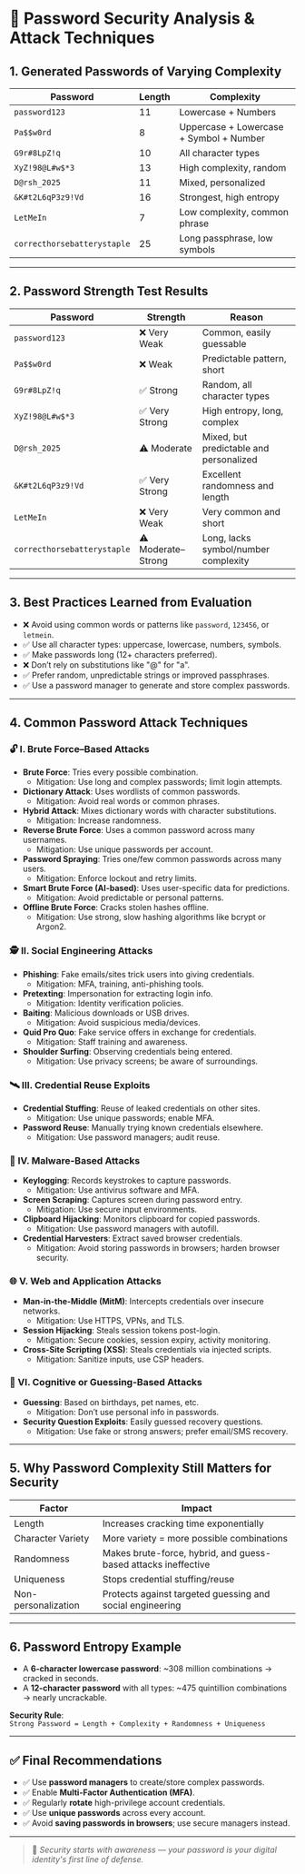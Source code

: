 # 🔐 Password Security Analysis & Attack Techniques

## 1. Generated Passwords of Varying Complexity

| Password                   | Length | Complexity                             |
|---------------------------|--------|----------------------------------------|
| `password123`             | 11     | Lowercase + Numbers                    |
| `Pa$$w0rd`                | 8      | Uppercase + Lowercase + Symbol + Number |
| `G9r#8LpZ!q`              | 10     | All character types                    |
| `XyZ!98@L#w$*3`           | 13     | High complexity, random                |
| `D@rsh_2025`              | 11     | Mixed, personalized                    |
| `&K#t2L6qP3z9!Vd`         | 16     | Strongest, high entropy                |
| `LetMeIn`                 | 7      | Low complexity, common phrase          |
| `correcthorsebatterystaple` | 25  | Long passphrase, low symbols           |

---

## 2. Password Strength Test Results

| Password                   | Strength         | Reason                                                         |
|---------------------------|------------------|----------------------------------------------------------------|
| `password123`             | ❌ Very Weak      | Common, easily guessable                                       |
| `Pa$$w0rd`                | ❌ Weak           | Predictable pattern, short                                     |
| `G9r#8LpZ!q`              | ✅ Strong         | Random, all character types                                    |
| `XyZ!98@L#w$*3`           | ✅ Very Strong    | High entropy, long, complex                                    |
| `D@rsh_2025`              | ⚠️ Moderate      | Mixed, but predictable and personalized                        |
| `&K#t2L6qP3z9!Vd`         | ✅ Very Strong    | Excellent randomness and length                                |
| `LetMeIn`                 | ❌ Very Weak      | Very common and short                                          |
| `correcthorsebatterystaple` | ⚠️ Moderate–Strong | Long, lacks symbol/number complexity                         |

---

## 3. Best Practices Learned from Evaluation

- ❌ Avoid using common words or patterns like `password`, `123456`, or `letmein`.
- ✅ Use all character types: uppercase, lowercase, numbers, symbols.
- ✅ Make passwords long (12+ characters preferred).
- ❌ Don’t rely on substitutions like "@" for "a".
- ✅ Prefer random, unpredictable strings or improved passphrases.
- ✅ Use a password manager to generate and store complex passwords.

---

## 4. Common Password Attack Techniques

### 🔓 I. Brute Force–Based Attacks

- **Brute Force**: Tries every possible combination.
  - Mitigation: Use long and complex passwords; limit login attempts.
- **Dictionary Attack**: Uses wordlists of common passwords.
  - Mitigation: Avoid real words or common phrases.
- **Hybrid Attack**: Mixes dictionary words with character substitutions.
  - Mitigation: Increase randomness.
- **Reverse Brute Force**: Uses a common password across many usernames.
  - Mitigation: Use unique passwords per account.
- **Password Spraying**: Tries one/few common passwords across many users.
  - Mitigation: Enforce lockout and retry limits.
- **Smart Brute Force (AI-based)**: Uses user-specific data for predictions.
  - Mitigation: Avoid predictable or personal patterns.
- **Offline Brute Force**: Cracks stolen hashes offline.
  - Mitigation: Use strong, slow hashing algorithms like bcrypt or Argon2.

### 🕵️ II. Social Engineering Attacks

- **Phishing**: Fake emails/sites trick users into giving credentials.
  - Mitigation: MFA, training, anti-phishing tools.
- **Pretexting**: Impersonation for extracting login info.
  - Mitigation: Identity verification policies.
- **Baiting**: Malicious downloads or USB drives.
  - Mitigation: Avoid suspicious media/devices.
- **Quid Pro Quo**: Fake service offers in exchange for credentials.
  - Mitigation: Staff training and awareness.
- **Shoulder Surfing**: Observing credentials being entered.
  - Mitigation: Use privacy screens; be aware of surroundings.

### 🛰️ III. Credential Reuse Exploits

- **Credential Stuffing**: Reuse of leaked credentials on other sites.
  - Mitigation: Use unique passwords; enable MFA.
- **Password Reuse**: Manually trying known credentials elsewhere.
  - Mitigation: Use password managers; audit reuse.

### 🐛 IV. Malware-Based Attacks

- **Keylogging**: Records keystrokes to capture passwords.
  - Mitigation: Use antivirus software and MFA.
- **Screen Scraping**: Captures screen during password entry.
  - Mitigation: Use secure input environments.
- **Clipboard Hijacking**: Monitors clipboard for copied passwords.
  - Mitigation: Use password managers with autofill.
- **Credential Harvesters**: Extract saved browser credentials.
  - Mitigation: Avoid storing passwords in browsers; harden browser security.

### 🌐 V. Web and Application Attacks

- **Man-in-the-Middle (MitM)**: Intercepts credentials over insecure networks.
  - Mitigation: Use HTTPS, VPNs, and TLS.
- **Session Hijacking**: Steals session tokens post-login.
  - Mitigation: Secure cookies, session expiry, activity monitoring.
- **Cross-Site Scripting (XSS)**: Steals credentials via injected scripts.
  - Mitigation: Sanitize inputs, use CSP headers.

### 🧠 VI. Cognitive or Guessing-Based Attacks

- **Guessing**: Based on birthdays, pet names, etc.
  - Mitigation: Don’t use personal info in passwords.
- **Security Question Exploits**: Easily guessed recovery questions.
  - Mitigation: Use fake or strong answers; prefer email/SMS recovery.

---

## 5. Why Password Complexity Still Matters for Security

| Factor              | Impact                                                             |
|---------------------|--------------------------------------------------------------------|
| Length              | Increases cracking time exponentially                              |
| Character Variety   | More variety = more possible combinations                          |
| Randomness          | Makes brute-force, hybrid, and guess-based attacks ineffective     |
| Uniqueness          | Stops credential stuffing/reuse                                    |
| Non-personalization | Protects against targeted guessing and social engineering          |

---

## 6. Password Entropy Example

- A **6-character lowercase password**: ~308 million combinations → cracked in seconds.
- A **12-character password** with all types: ~475 quintillion combinations → nearly uncrackable.

**Security Rule**:  
`Strong Password = Length + Complexity + Randomness + Uniqueness`

---

## ✅ Final Recommendations

- ✅ Use **password managers** to create/store complex passwords.
- ✅ Enable **Multi-Factor Authentication (MFA)**.
- ✅ Regularly **rotate** high-privilege account credentials.
- ✅ Use **unique passwords** across every account.
- ✅ Avoid **saving passwords in browsers**; use secure managers instead.

---

> 📌 _Security starts with awareness — your password is your digital identity's first line of defense._
